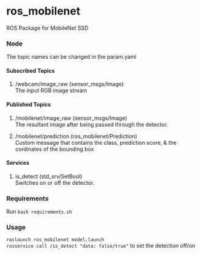 # ros_mobilenet

ROS Package for MobileNet SSD

### Node
The topic names can be changed in the param.yaml 
#### Subscribed Topics
1. /webcam/image_raw (sensor_msgs/Image)<br>
The input RGB image stream

#### Published Topics
1. /mobilenet/image_raw (sensor_msgs/Image) <br>
The resultant image after being passed through the detector. <br>

2. /mobilenet/prediction (ros_mobilenet/Prediction) <br>
Custom message that contains the class, prediction score, & the cordinates of the bounding box

#### Services
1. is_detect (std_srv/SetBool) <br>
Switches on or off the detector. 

### Requirements
Run `bash requirements.sh` <br>


### Usage
`roslaunch ros_mobilenet model.launch` <br>
`rosservice call /is_detect "data: false/true"`  to set the detection off/on
